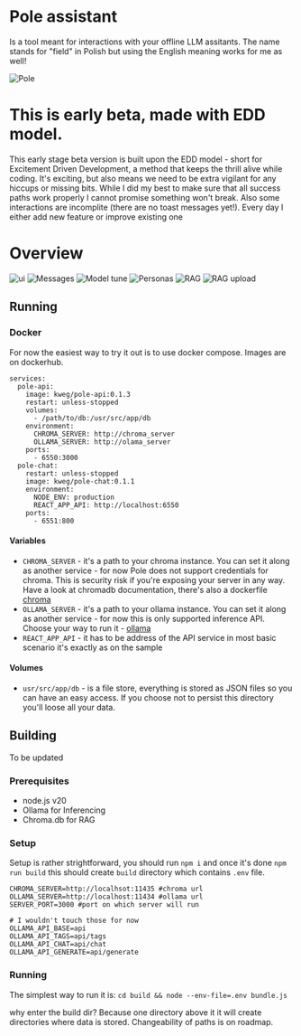 # Pole assistant

Is a tool meant for interactions with your offline LLM assitants.
The name stands for "field" in Polish but using the English meaning works for me as well!

![Pole](docs/images/pole.png)

# This is early beta, made with EDD model.

This early stage beta version is built upon the EDD model - short for Excitement Driven Development, a method that keeps the thrill alive while coding. It's exciting, but also means we need to be extra vigilant for any hiccups or missing bits.
While I did my best to make sure that all success paths work properly I cannot promise something won't break. Also some interactions are incomplite (there are no toast messages yet!). Every day I either add new feature or improve existing one

# Overview 

![ui](docs/images/ui.png)
![Messages](docs/images/messages.png)
![Model tune](docs/images/model_tune.png)
![Personas](docs/images/personas.png)
![RAG](docs/images/rag.png)
![RAG upload](docs/images/rag_upload.png)



## Running 

### Docker

For now the easiest way to try it out is to use docker compose. Images are on dockerhub.

```
services:
  pole-api:
    image: kweg/pole-api:0.1.3
    restart: unless-stopped
    volumes:
      - /path/to/db:/usr/src/app/db
    environment:
      CHROMA_SERVER: http://chroma_server
      OLLAMA_SERVER: http://olama_server
    ports:
      - 6550:3000
  pole-chat:
    restart: unless-stopped
    image: kweg/pole-chat:0.1.1
    environment:
      NODE_ENV: production
      REACT_APP_API: http://localhost:6550
    ports:
      - 6551:800
```

#### Variables

- `CHROMA_SERVER` - it's a path to your chroma instance. You can set it along as another service - for now Pole does not support credentials for chroma. This is security risk if you're exposing your server in any way. Have a look at chromadb documentation, there's also a dockerfile [chroma](https://github.com/chroma-core/chroma/tree/main)
- `OLLAMA_SERVER` - it's a path to your ollama instance. You can set it along as another service - for now this is only supported inference API. Choose your way to run it - [ollama](https://github.com/ollama/ollama)
- `REACT_APP_API` - it has to be address of the API service in most basic scenario it's exactly as on the sample

#### Volumes

- `usr/src/app/db` - is a file store, everything is stored as JSON files so you can have an easy access. If you choose not to persist this directory you'll loose all your data.

## Building

To be updated

### Prerequisites

- node.js v20
- Ollama for Inferencing
- Chroma.db for RAG

### Setup

Setup is rather strightforward, you should run `npm i` and once it's done `npm run build` this should create `build` directory which contains `.env` file.

```
CHROMA_SERVER=http://localhsot:11435 #chroma url
OLLAMA_SERVER=http://localhost:11434 #ollama url
SERVER_PORT=3000 #port on which server will run

# I wouldn't touch those for now 
OLLAMA_API_BASE=api
OLLAMA_API_TAGS=api/tags
OLLAMA_API_CHAT=api/chat
OLLAMA_API_GENERATE=api/generate
```

### Running

The simplest way to run it is:
`cd build && node --env-file=.env bundle.js`

why enter the build dir? Because one directory above it it will create directories where data is stored. Changeability of paths is on roadmap.
